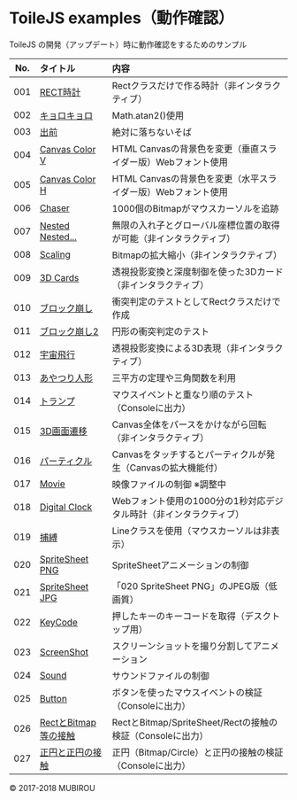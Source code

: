 # ToileJS examples（動作確認）
ToileJS の開発（アップデート）時に動作確認をするためのサンプル

|No.|タイトル|内容|
|:--:|:--|:--|
|001|[RECT時計](https://mubirou.github.io/ToileJS/examples/html/001.html)|Rectクラスだけで作る時計（非インタラクティブ）|
|002|[キョロキョロ](https://mubirou.github.io/ToileJS/examples/html/002.html)|Math.atan2()使用|
|003|[出前](https://mubirou.github.io/ToileJS/examples/html/003.html)|絶対に落ちないそば|
|004|[Canvas Color V](https://mubirou.github.io/ToileJS/examples/html/004.html)|HTML Canvasの背景色を変更（垂直スライダー版）Webフォント使用|
|005|[Canvas Color H](https://mubirou.github.io/ToileJS/examples/html/005.html)|HTML Canvasの背景色を変更（水平スライダー版）Webフォント使用|
|006|[Chaser](https://mubirou.github.io/ToileJS/examples/html/006.html)|1000個のBitmapがマウスカーソルを追跡|
|007|[Nested Nested...](https://mubirou.github.io/ToileJS/examples/html/007.html)|無限の入れ子とグローバル座標位置の取得が可能（非インタラクティブ）|
|008|[Scaling](https://mubirou.github.io/ToileJS/examples/html/008.html)|Bitmapの拡大縮小（非インタラクティブ）|
|009|[3D Cards](https://mubirou.github.io/ToileJS/examples/html/009.html)|透視投影変換と深度制御を使った3Dカード（非インタラクティブ）|
|010|[ブロック崩し](https://mubirou.github.io/ToileJS/examples/html/010.html)|衝突判定のテストとしてRectクラスだけで作成|
|011|[ブロック崩し2](https://mubirou.github.io/ToileJS/examples/html/011.html)|円形の衝突判定のテスト|
|012|[宇宙飛行](https://mubirou.github.io/ToileJS/examples/html/012.html)|透視投影変換による3D表現（非インタラクティブ）|
|013|[あやつり人形](https://mubirou.github.io/ToileJS/examples/html/013.html)|三平方の定理や三角関数を利用|
|014|[トランプ](https://mubirou.github.io/ToileJS/examples/html/014.html)|マウスイベントと重なり順のテスト（Consoleに出力）|
|015|[3D画面遷移](https://mubirou.github.io/ToileJS/examples/html/015.html)|Canvas全体をパースをかけながら回転（非インタラクティブ）|
|016|[パーティクル](https://mubirou.github.io/ToileJS/examples/html/016.html)|Canvasをタッチするとパーティクルが発生（Canvasの拡大機能付）|
|017|[Movie](https://mubirou.github.io/ToileJS/examples/html/017.html)|映像ファイルの制御 ※調整中|
|018|[Digital Clock](https://mubirou.github.io/ToileJS/examples/html/018.html)|Webフォント使用の1000分の1秒対応デジタル時計（非インタラクティブ）|
|019|[捕縛](https://mubirou.github.io/ToileJS/examples/html/019.html)|Lineクラスを使用（マウスカーソルは非表示）|
|020|[SpriteSheet PNG](https://mubirou.github.io/ToileJS/examples/html/020.html)|SpriteSheetアニメーションの制御|
|021|[SpriteSheet JPG](https://mubirou.github.io/ToileJS/examples/html/021.html)|「020 SpriteSheet PNG」のJPEG版（低画質）|
|022|[KeyCode](https://mubirou.github.io/ToileJS/examples/html/022.html)|押したキーのキーコードを取得（デスクトップ用）|
|023|[ScreenShot](https://mubirou.github.io/ToileJS/examples/html/023.html)|スクリーンショットを撮り分割してアニメーション|
|024|[Sound](https://mubirou.github.io/ToileJS/examples/html/024.html)|サウンドファイルの制御|
|025|[Button](https://mubirou.github.io/ToileJS/examples/html/025.html)|ボタンを使ったマウスイベントの検証（Consoleに出力）|
|026|[RectとBitmap等の接触](https://mubirou.github.io/ToileJS/examples/html/026.html)|RectとBitmap/SpriteSheet/Rectの接触の検証（Consoleに出力）|
|027|[正円と正円の接触](https://mubirou.github.io/ToileJS/examples/html/027.html)|正円（Bitmap/Circle）と正円の接触の検証（Consoleに出力）|

© 2017-2018 MUBIROU